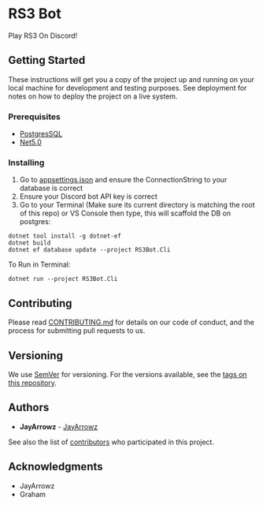 # RS3 Bot
Play RS3 On Discord!

## Getting Started

These instructions will get you a copy of the project up and running on your local machine for development and testing purposes. See deployment for notes on how to deploy the project on a live system.

### Prerequisites
* [PostgresSQL](https://www.postgresql.org/download/)
* [Net5.0](https://dotnet.microsoft.com/download/dotnet/5.0)


### Installing
1. Go to [appsettings.json](https://github.com/JayArrowz/RS3Bot/blob/main/RS3Bot.Cli/appsettings.json) and ensure the ConnectionString to your database is correct
2. Ensure your Discord bot API key is correct
3. Go to your Terminal (Make sure its current directory is matching the root of this repo) or VS Console then type, this will scaffold the DB on postgres:
```
dotnet tool install -g dotnet-ef
dotnet build
dotnet ef database update --project RS3Bot.Cli
```

To Run in Terminal: 
```
dotnet run --project RS3Bot.Cli
```

## Contributing

Please read [CONTRIBUTING.md](https://gist.github.com/PurpleBooth/b24679402957c63ec426) for details on our code of conduct, and the process for submitting pull requests to us.

## Versioning

We use [SemVer](http://semver.org/) for versioning. For the versions available, see the [tags on this repository](https://github.com/JayArrowz/RS3Bot/tags). 

## Authors

* **JayArrowz** - [JayArrowz](https://github.com/JayArrowz)

See also the list of [contributors](https://github.com/JayArrowz/RS3Bot/contributors) who participated in this project.

## Acknowledgments
* JayArrowz
* Graham
